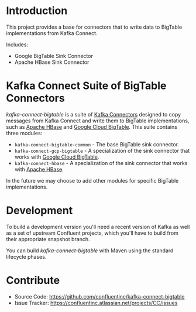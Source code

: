 # Introduction

This project provides a base for connectors that to write data to BigTable implementations from Kafka Connect.

Includes:
* Google BigTable Sink Connector
* Apache HBase Sink Connector


# Kafka Connect Suite of BigTable Connectors

*kafka-connect-bigtable* is a suite of [Kafka Connectors](http://kafka.apache.org/documentation.html#connect)
designed to copy messages from Kafka Connect and write them to BigTable implementations, such as [Apache HBase](https://hbase.apache.org/) and [Google Cloud BigTable](https://cloud.google.com/bigtable/).
This suite contains three modules:

* `kafka-connect-bigtable-common` - The base BigTable sink connector.
* `kafka-connect-gcp-bigtable` - A specialization of the sink connector that works with [Google Cloud BigTable](https://cloud.google.com/bigtable/).
* `kafka-connect-hbase` - A specialization of the sink connector that works with [Apache HBase](https://hbase.apache.org/).

In the future we may choose to add other modules for specific BigTable implementations.

# Development

To build a development version you'll need a recent version of Kafka
as well as a set of upstream Confluent projects, which you'll have to build from their appropriate snapshot branch.

You can build *kafka-connect-bigtable* with Maven using the standard lifecycle phases.


# Contribute

- Source Code: https://github.com/confluentinc/kafka-connect-bigtable
- Issue Tracker: https://confluentinc.atlassian.net/projects/CC/issues